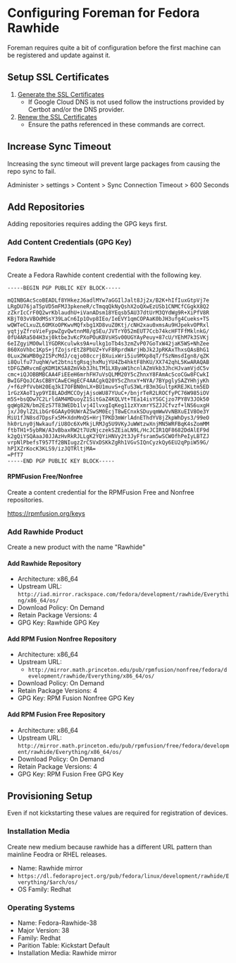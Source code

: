 # Configuring Foreman for Fedora Rawhide

Foreman requires quite a bit of configuration before the first machine can be registered and update against it.

## Setup SSL Certificates

1. [Generate the SSL Certificates](../letsencrypt/google-dns.md)
    - If Google Cloud DNS is not used follow the instructions provided by Certbot and/or the DNS provider.
2. [Renew the SSL Certificates](cert-renew.md)
    - Ensure the paths referenced in these commands are correct.

## Increase Sync Timeout

Increasing the sync timeout will prevent large packages from causing the repo sync to fail.

Administer > settings > Content > Sync Connection Timeout > 600 Seconds

## Add Repositories

Adding repositories requires adding the GPG keys first.

### Add Content Credentials (GPG Key)

#### Fedora Rawhide

Create a Fedora Rawhide content credential with the following key.

```
-----BEGIN PGP PUBLIC KEY BLOCK-----

mQINBGAcScoBEADLf8YHkezJ6adlMYw7aGGIlJalt8Jj2x/B2K+hIfIuxGtpVj7e
LRgDU76jaT5pVD5mFMJ3pkeneR/cTmqqQkNyQshX2oQXwEzUSb1CNMCfCGgkX8Q2
zZkrIcCrF0Q2wrKblaudhU+iVanADsm18YEqsb5AU37dtUrM3QYdWg9R+XiPfV8R
KBjT03vVBOdMSsY39LaCn6Ip1Ovp8IEo/IeEVY1qmCOPAaK0bJH3ufg4Cueks+TS
wQWTeCLxuZL6OMXoOPKwvMQfxbg1XD8vuZ0Ktj/cNH2xau0xmsAu9HJpekvOPRxl
yqtjyZfroVieFypwZgvQwtnnM8/gSEu/JVTrY052mEUT7Ccb74kcHFTFfMklnkG/
0fU4ARa504H3xj0ktbe3vKcPXoPOuKBVsHSv00UGYAyPeuy+87cU/YEhM7k3SVKj
6eIZgyiMO0wl1YGDRKculwks9A+ulkg1oTb4s3zmZvP07GoTxW42jaK5WS+NhZee
860XoVhbc1KpS+jfZojsrEtZ8PbUZ+YvF8RprdWArjHbJk2JpRKAxThxsQAsBhG1
0Lux2WaMB0g2I5PcMdJ/cqjo08ccrjBXuixWri5iu9MXp8qT/fSzNmsdIgn8/qZK
i8Qulfu77uqhW/wt2btnitgRsqjhxMujYU4Zb4hktF8hKU/XX742qhL5KwARAQAB
tDFGZWRvcmEgKDM1KSA8ZmVkb3JhLTM1LXByaW1hcnlAZmVkb3JhcHJvamVjdC5v
cmc+iQJOBBMBCAA4FiEEeH6mrhFH7uVsQLMM20Y5cZhnxY8FAmAcScoCGw8FCwkI
BwIGFQoJCAsCBBYCAwECHgECF4AACgkQ20Y5cZhnxY+NYA/7BYpglySAZYHhjyKh
/+f6zPfVvbH20Eq3kI7OFBN0nLX+BU1muvS+qTuS3WLrB3m3GultpKREJKLtm5ED
1rGzXAoT1yp9YI8LADdMCCOyjAjsoWU87YUuC+/bnjrTeR2LROCfyPC76W985iOV
m5S+bsQDw7C2LrldAM4MDuoyZ1SitGaZ4KQLVt+TEa14isYSGCjzo7PY8V3JOk50
gqWg82N/bm2EzS7T83WEDb1lvj4IlvxgIqKeg11zXYxmrYSZJJCfvzf+lNS6uxgH
jx/J0ylZ2LibGr6GAAyO9UWrAZSwSM0EcjT8wECnxkSDuyqmWwVvNBXuEIV8Oe3Y
MiU1fJN8sd7DpsFx5M+XdnMnQS+HrjTPKD3mWrlAdnEThdYV8jZkpWhDys3/99eO
hk0rLny0jNwkauf/iU8Oc6XvMkjLRMJg5U9VKyJuWWtzwXnjMN5WRFBqK4sZomMM
ftbTH1+5ybRW/A3vBbaxRW2t7UzNjczekSZEiaLN9L/HcJCIR1QF8682DdAlEF9d
k2gQiYSQAaaJ0JJAzHvRkRJLLgK2YQYiHNVy2t3JyFfsram5wSCWOfhPeIyLBTZJ
vrpNlPbefsT957Tf2BNIugzZrC5VxDSKkZgRh1VGvSIQnCyzkQy6EU2qPpiW59G/
hPIXZrKocK3KLS9/izJQTRltjMA=
=PfT7
-----END PGP PUBLIC KEY BLOCK-----
```
#### RPMFusion Free/Nonfree

Create a content credential for the RPMFusion Free and Nonfree repositories.

https://rpmfusion.org/keys

### Add Rawhide Product

Create a new product with the name "Rawhide"

#### Add Rawhide Repository

- Architecture: x86_64
- Upstream URL: `http://iad.mirror.rackspace.com/fedora/development/rawhide/Everything/x86_64/os/`
- Download Policy: On Demand
- Retain Package Versions: 4
- GPG Key: Rawhide GPG Key

#### Add RPM Fusion Nonfree Repository

- Architecture: x86_64
- Upstream URL:
    - `http://mirror.math.princeton.edu/pub/rpmfusion/nonfree/fedora/development/rawhide/Everything/x86_64/os/`
- Download Policy: On Demand
- Retain Package Versions: 4
- GPG Key: RPM Fusion Nonfree GPG Key

#### Add RPM Fusion Free Repository

- Architecture: x86_64
- Upstream URL: `http://mirror.math.princeton.edu/pub/rpmfusion/free/fedora/development/rawhide/Everything/x86_64/os/`
- Download Policy: On Demand
- Retain Package Versions: 4
- GPG Key: RPM Fusion Free GPG Key

## Provisioning Setup

Even if not kickstarting these values are required for registration of devices.

### Installation Media

Create new medium because rawhide has a different URL pattern than mainline Feodra or RHEL releases.

- Name: Rawhide mirror
- `https://dl.fedoraproject.org/pub/fedora/linux/development/rawhide/Everything/$arch/os/`
- OS Family: Redhat

### Operating Systems

- Name: Fedora-Rawhide-38
- Major Version: 38
- Family: Redhat
- Parition Table: Kickstart Default
- Installation Media: Rawhide mirror
